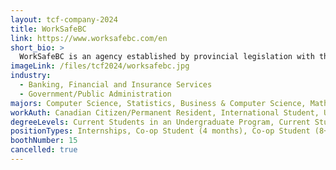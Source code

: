 ```yaml
---
layout: tcf-company-2024
title: WorkSafeBC
link: https://www.worksafebc.com/en
short_bio: >
  WorkSafeBC is an agency established by provincial legislation with the mandate to oversee a no-fault insurance system for the workplace. We are committed to creating a province free from workplace injury or illness.
imageLink: /files/tcf2024/worksafebc.jpg
industry:
  - Banking, Financial and Insurance Services
  - Government/Public Administration
majors: Computer Science, Statistics, Business & Computer Science, Mathematics, Cognitive Science, Neuroscience, Physics, Data Science, Computer Engineering, Electrical Engineering, Other Engineering
workAuth: Canadian Citizen/Permanent Resident, International Student, US Citizen, All
degreeLevels: Current Students in an Undergraduate Program, Current Students in a Masters Program, Current Students in a Phd Program, Graduated with an Undergraduate Degree, Graduated with a Graduate Degree (Masters or Phd)
positionTypes: Internships, Co-op Student (4 months), Co-op Student (8+ months), Recent Graduate, Full-time, Temporary (Less than 4 months)
boothNumber: 15
cancelled: true
---
```

